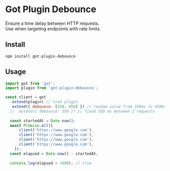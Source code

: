 # Got Plugin Debounce

Ensure a time delay between HTTP requests.  
Use when targeting endpoints with rate limits.

## Install

`npm install got-plugin-debounce`

## Usage

```js
import got from 'got';
import plugin from 'got-plugin-debounce';

const client = got
  .extend(plugin) // load plugin
  .extend({ debounce: [350, 450] }) // random value from 350ms to 450ms between 2 requests
  // .extend({ debounce: 350 }) // fixed 350 ms between 2 requests
  
  const startedAt = Date.now();
  await Promise.all([
      client('https://www.google.com'),
      client('https://www.google.com'),
      client('https://www.google.com'),
      client('https://www.google.com'),
    ]);
  const elapsed = Date.now() - startedAt;
  
  console.log(elapsed > 1000); // true
```
